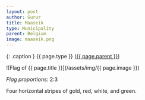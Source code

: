 ```yaml
---
layout: post
author: Gurur
title: Maaseik
type: Municipality
parent: Belgium
image: maaseik.png
---
```

{: .caption }
{{ page.type }} ([{{ page.parent }}](/2019/03/14/belgium.html))

![Flag of {{ page.title }}](/assets/img/{{ page.image }})

*Flag proportions*: 2:3

Four horizontal stripes of gold, red, white, and green.